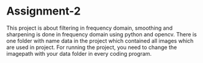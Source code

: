# Assignment-2 
This project is about filtering in frequency domain, smoothing and sharpening is done in frequency domain using python and opencv.
There is one folder with name data in the project which contained all images which are used in project.
For running the project, you need to change the imagepath with your data folder in every coding program.
